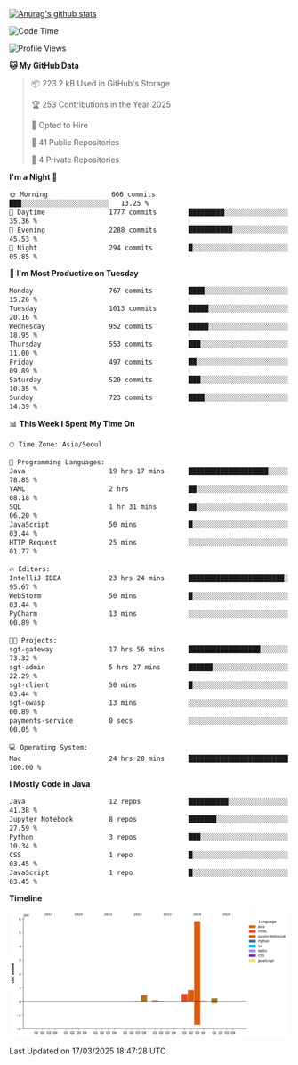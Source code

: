 [![Anurag's github stats](https://github-readme-stats.vercel.app/api?username=hajubal)](https://github.com/anuraghazra/github-readme-stats)

<!--START_SECTION:waka-->
![Code Time](http://img.shields.io/badge/Code%20Time-304%20hrs%207%20mins-blue)

![Profile Views](http://img.shields.io/badge/Profile%20Views-0-blue)

**🐱 My GitHub Data** 

> 📦 223.2 kB Used in GitHub's Storage 
 > 
> 🏆 253 Contributions in the Year 2025
 > 
> 💼 Opted to Hire
 > 
> 📜 41 Public Repositories 
 > 
> 🔑 4 Private Repositories 
 > 
**I'm a Night 🦉** 

```text
🌞 Morning                666 commits         ███░░░░░░░░░░░░░░░░░░░░░░   13.25 % 
🌆 Daytime                1777 commits        █████████░░░░░░░░░░░░░░░░   35.36 % 
🌃 Evening                2288 commits        ███████████░░░░░░░░░░░░░░   45.53 % 
🌙 Night                  294 commits         █░░░░░░░░░░░░░░░░░░░░░░░░   05.85 % 
```
📅 **I'm Most Productive on Tuesday** 

```text
Monday                   767 commits         ████░░░░░░░░░░░░░░░░░░░░░   15.26 % 
Tuesday                  1013 commits        █████░░░░░░░░░░░░░░░░░░░░   20.16 % 
Wednesday                952 commits         █████░░░░░░░░░░░░░░░░░░░░   18.95 % 
Thursday                 553 commits         ███░░░░░░░░░░░░░░░░░░░░░░   11.00 % 
Friday                   497 commits         ██░░░░░░░░░░░░░░░░░░░░░░░   09.89 % 
Saturday                 520 commits         ███░░░░░░░░░░░░░░░░░░░░░░   10.35 % 
Sunday                   723 commits         ████░░░░░░░░░░░░░░░░░░░░░   14.39 % 
```


📊 **This Week I Spent My Time On** 

```text
🕑︎ Time Zone: Asia/Seoul

💬 Programming Languages: 
Java                     19 hrs 17 mins      ████████████████████░░░░░   78.85 % 
YAML                     2 hrs               ██░░░░░░░░░░░░░░░░░░░░░░░   08.18 % 
SQL                      1 hr 31 mins        ██░░░░░░░░░░░░░░░░░░░░░░░   06.20 % 
JavaScript               50 mins             █░░░░░░░░░░░░░░░░░░░░░░░░   03.44 % 
HTTP Request             25 mins             ░░░░░░░░░░░░░░░░░░░░░░░░░   01.77 % 

🔥 Editors: 
IntelliJ IDEA            23 hrs 24 mins      ████████████████████████░   95.67 % 
WebStorm                 50 mins             █░░░░░░░░░░░░░░░░░░░░░░░░   03.44 % 
PyCharm                  13 mins             ░░░░░░░░░░░░░░░░░░░░░░░░░   00.89 % 

🐱‍💻 Projects: 
sgt-gateway              17 hrs 56 mins      ██████████████████░░░░░░░   73.32 % 
sgt-admin                5 hrs 27 mins       ██████░░░░░░░░░░░░░░░░░░░   22.29 % 
sgt-client               50 mins             █░░░░░░░░░░░░░░░░░░░░░░░░   03.44 % 
sgt-owasp                13 mins             ░░░░░░░░░░░░░░░░░░░░░░░░░   00.89 % 
payments-service         0 secs              ░░░░░░░░░░░░░░░░░░░░░░░░░   00.05 % 

💻 Operating System: 
Mac                      24 hrs 28 mins      █████████████████████████   100.00 % 
```

**I Mostly Code in Java** 

```text
Java                     12 repos            ██████████░░░░░░░░░░░░░░░   41.38 % 
Jupyter Notebook         8 repos             ███████░░░░░░░░░░░░░░░░░░   27.59 % 
Python                   3 repos             ███░░░░░░░░░░░░░░░░░░░░░░   10.34 % 
CSS                      1 repo              █░░░░░░░░░░░░░░░░░░░░░░░░   03.45 % 
JavaScript               1 repo              █░░░░░░░░░░░░░░░░░░░░░░░░   03.45 % 
```



**Timeline**

![Lines of Code chart](https://raw.githubusercontent.com/hajubal/hajubal/main/assets/bar_graph.png)


 Last Updated on 17/03/2025 18:47:28 UTC
<!--END_SECTION:waka-->